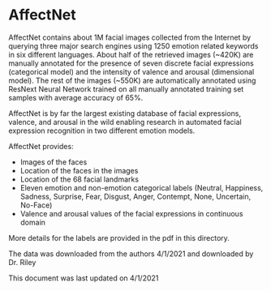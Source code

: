 # AffectNet

AffectNet contains about 1M facial images collected from the Internet by querying three major search engines using 1250 emotion related keywords in six different languages. About half of the retrieved images (~420K) are manually annotated for the presence of seven discrete facial expressions (categorical model) and the intensity of valence and arousal (dimensional model). The rest of the images (~550K) are automatically annotated using ResNext Neural Network trained on all manually annotated training set samples with average accuracy of 65%. 

AffectNet is by far the largest existing database of facial expressions, valence, and arousal in the wild enabling research in automated facial expression recognition in two different emotion models.

AffectNet provides:
- Images of the faces
- Location of the faces in the images
- Location of the 68 facial landmarks
- Eleven emotion and non-emotion categorical labels (Neutral, Happiness, Sadness, Surprise, Fear, Disgust, Anger, Contempt, None, Uncertain, No-Face)
- Valence and arousal values of the facial expressions in continuous domain

More details for the labels are provided in the pdf in this directory. 

The data was downloaded from the authors 4/1/2021 and downloaded by Dr. Riley

This document was last updated on 4/1/2021